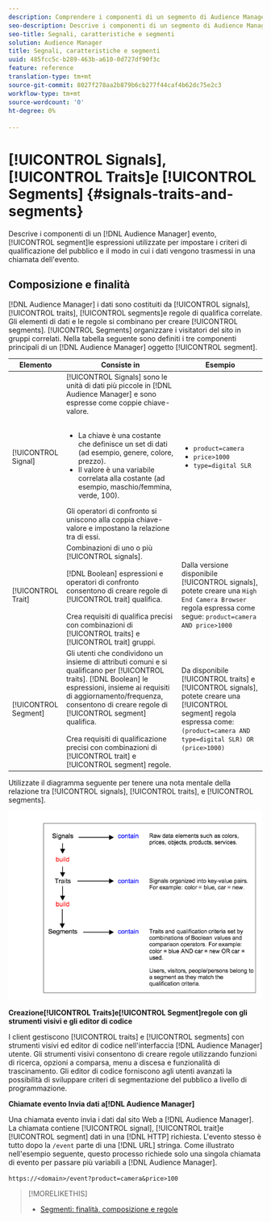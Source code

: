 ```yaml
---
description: Comprendere i componenti di un segmento di Audience Manager , le espressioni utilizzate per impostare i criteri di qualificazione dell'audience e il modo in cui i dati vengono trasmessi in una chiamata dell'evento.
seo-description: Descrive i componenti di un segmento di Audience Manager , le espressioni utilizzate per impostare i criteri di qualificazione dell'audience e il modo in cui i dati vengono trasmessi in una chiamata dell'evento.
seo-title: Segnali, caratteristiche e segmenti
solution: Audience Manager
title: Segnali, caratteristiche e segmenti
uuid: 485fcc5c-b289-463b-a610-0d727df90f3c
feature: reference
translation-type: tm+mt
source-git-commit: 8027f278aa2b879b6cb277f44caf4b62dc75e2c3
workflow-type: tm+mt
source-wordcount: '0'
ht-degree: 0%

---
```



# [!UICONTROL Signals], [!UICONTROL Traits]e [!UICONTROL Segments] {#signals-traits-and-segments}

Descrive i componenti di un [!DNL Audience Manager] evento, [!UICONTROL segment]le espressioni utilizzate per impostare i criteri di qualificazione del pubblico e il modo in cui i dati vengono trasmessi in una chiamata dell&#39;evento.

## Composizione e finalità

[!DNL Audience Manager] i dati sono costituiti da [!UICONTROL signals], [!UICONTROL traits], [!UICONTROL segments]e regole di qualifica correlate. Gli elementi di dati e le regole si combinano per creare [!UICONTROL segments]. [!UICONTROL Segments] organizzare i visitatori del sito in gruppi correlati. Nella tabella seguente sono definiti i tre componenti principali di un [!DNL Audience Manager] oggetto [!UICONTROL segment].

| Elemento | Consiste in | Esempio |
|---|---|---|
| [!UICONTROL Signal] | [!UICONTROL Signals] sono le unità di dati più piccole in [!DNL Audience Manager] e sono espresse come coppie [](../reference/key-value-pairs-explained.md)chiave-valore.<br><br><ul><li>La chiave è una costante che definisce un set di dati (ad esempio, genere, colore, prezzo).</li><li>Il valore è una variabile correlata alla costante (ad esempio, maschio/femmina, verde, 100).</li></ul>Gli operatori di confronto si uniscono alla coppia chiave-valore e impostano la relazione tra di essi. | <ul><li>`product=camera`</li><li>`price>1000`</li><li>`type=digital SLR`</li></ul> |
| [!UICONTROL Trait] | Combinazioni di uno o più [!UICONTROL signals].<br><br> [!DNL Boolean] espressioni e operatori di confronto consentono di creare regole di [!UICONTROL trait] qualifica. <br><br>Crea requisiti di qualifica precisi con combinazioni di [!UICONTROL traits] e [!UICONTROL trait] gruppi. | Dalla versione disponibile [!UICONTROL signals], potete creare una `High End Camera Browser` regola espressa come segue: `product=camera AND price>1000` |
| [!UICONTROL Segment] | Gli utenti che condividono un insieme di attributi comuni e si qualificano per [!UICONTROL traits]. [!DNL Boolean] le espressioni, insieme ai requisiti di aggiornamento/frequenza, consentono di creare regole di [!UICONTROL segment] qualifica.<br><br> Crea requisiti di qualificazione precisi con combinazioni di [!UICONTROL trait] e [!UICONTROL segment] regole. | Da disponibile [!UICONTROL traits] e [!UICONTROL signals], potete creare una [!UICONTROL segment] regola espressa come:`(product=camera AND type=digital SLR) OR (price>1000)` |

Utilizzate il diagramma seguente per tenere una nota mentale della relazione tra [!UICONTROL signals], [!UICONTROL traits], e [!UICONTROL segments].

![](assets/signals-traits-segments.png)

**Creazione[!UICONTROL Traits]e[!UICONTROL Segment]regole con gli strumenti visivi e gli editor di codice**

I client gestiscono [!UICONTROL traits] e [!UICONTROL segments] con strumenti visivi ed editor di codice nell&#39;interfaccia [!DNL Audience Manager] utente. Gli strumenti visivi consentono di creare regole utilizzando funzioni di ricerca, opzioni a comparsa, menu a discesa e funzionalità di trascinamento. Gli editor di codice forniscono agli utenti avanzati la possibilità di sviluppare criteri di segmentazione del pubblico a livello di programmazione.

**Chiamate evento Invia dati a[!DNL Audience Manager]**

Una chiamata evento invia i dati dal sito Web a [!DNL Audience Manager]. La chiamata contiene [!UICONTROL signal], [!UICONTROL trait]e [!UICONTROL segment] dati in una [!DNL HTTP] richiesta. L&#39;evento stesso è tutto dopo la `/event` parte di una [!DNL URL] stringa. Come illustrato nell&#39;esempio seguente, questo processo richiede solo una singola chiamata di evento per passare più variabili a [!DNL Audience Manager].

`https://<domain>/event?product=camera&price>100`

>[!MORELIKETHIS]
>
>* [Segmenti: finalità, composizione e regole](../features/segments/segments-purpose.md)

